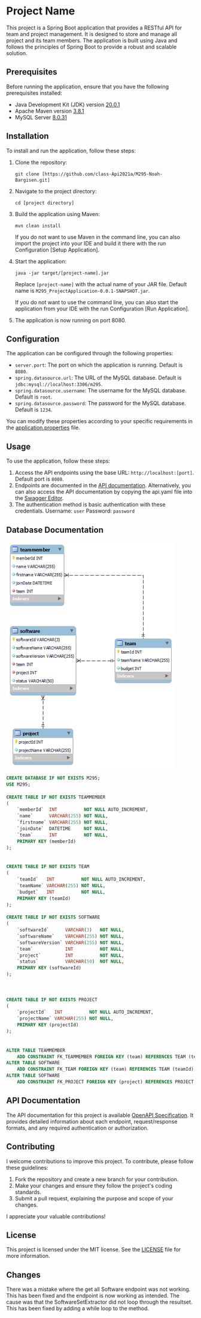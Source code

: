 # Project Name

This project is a Spring Boot application that provides a RESTful API for team and project management. It is designed to store and manage all project and its team members. The application is built using Java and follows the principles of Spring Boot to provide a robust and scalable solution.

## Prerequisites

Before running the application, ensure that you have the following prerequisites installed:

- Java Development Kit (JDK) version [20.0.1](https://www.oracle.com/java/technologies/javase/jdk20-archive-downloads.html)
- Apache Maven version [3.8.1](https://archive.apache.org/dist/maven/maven-3/)
- MySQL Server [8.0.31](https://downloads.mysql.com/archives/community/)

## Installation

To install and run the application, follow these steps:

1. Clone the repository:

   ```shell
   git clone [https://github.com/class-Api2021a/M295-Noah-Bargisen.git]
   ```

2. Navigate to the project directory:

   ```shell
   cd [project directory]
   ```

3. Build the application using Maven:

   ```shell
   mvn clean install
   ```
   
    If you do not want to use Maven in the command line, you can also import the project into your IDE and build it there with the run Configuration [Setup Application].

4. Start the application:

   ```shell
   java -jar target/[project-name].jar
   ```

   Replace `[project-name]` with the actual name of your JAR file.
   Default name is `M295_ProjectApplication-0.0.1-SNAPSHOT.jar`.

    If you do not want to use the command line, you can also start the application from your IDE with the run Configuration [Run Application].

5. The application is now running on port 8080.

## Configuration

The application can be configured through the following properties:

- `server.port`: The port on which the application is running. Default is `8080`.
- `spring.datasource.url`: The URL of the MySQL database. Default is `jdbc:mysql://localhost:3306/m295`.
- `spring.datasource.username`: The username for the MySQL database. Default is `root`.
- `spring.datasource.password`: The password for the MySQL database. Default is `1234`.


You can modify these properties according to your specific requirements in the [application.properties](src/main/resources/application.properties) file.

## Usage

To use the application, follow these steps:

1. Access the API endpoints using the base URL: `http://localhost:[port]`. Default port is `8080`.
2. Endpoints are documented in the [API documentation](#api-documentation). Alternatively, you can also access the API documentation by copying the api.yaml file into the [Swagger Editor](https://editor.swagger.io/).
3. The authentication method is basic authentication with these credentials.
    Username: `user`
    Password: `password`
    
## Database Documentation

![Database Schema](m295_database_schema.png)

```sql
CREATE DATABASE IF NOT EXISTS M295;
USE M295;

CREATE TABLE IF NOT EXISTS TEAMMEMBER
(
    `memberId`  INT          NOT NULL AUTO_INCREMENT,
    `name`      VARCHAR(255) NOT NULL,
    `firstname` VARCHAR(255) NOT NULL,
    `joinDate`  DATETIME     NOT NULL,
    `team`      INT          NOT NULL,
    PRIMARY KEY (memberId)
);


CREATE TABLE IF NOT EXISTS TEAM
(
    `teamId`   INT          NOT NULL AUTO_INCREMENT,
    `teamName` VARCHAR(255) NOT NULL,
    `budget`   INT          NOT NULL,
    PRIMARY KEY (teamId)
);

CREATE TABLE IF NOT EXISTS SOFTWARE
(
    `softwareId`      VARCHAR(3)   NOT NULL,
    `softwareName`    VARCHAR(255) NOT NULL,
    `softwareVersion` VARCHAR(255) NOT NULL,
    `team`            INT          NOT NULL,
    `project`         INT          NOT NULL,
    `status`          VARCHAR(50)  NOT NULL,
    PRIMARY KEY (softwareId)
);



CREATE TABLE IF NOT EXISTS PROJECT
(
    `projectId`   INT          NOT NULL AUTO_INCREMENT,
    `projectName` VARCHAR(255) NOT NULL,
    PRIMARY KEY (projectId)
);


ALTER TABLE TEAMMEMBER
    ADD CONSTRAINT FK_TEAMMEMBER FOREIGN KEY (team) REFERENCES TEAM (teamId);
ALTER TABLE SOFTWARE
    ADD CONSTRAINT FK_TEAM FOREIGN KEY (team) REFERENCES TEAM (teamId);
ALTER TABLE SOFTWARE
    ADD CONSTRAINT FK_PROJECT FOREIGN KEY (project) REFERENCES PROJECT (projectId);
```

## API Documentation

The API documentation for this project is available [OpenAPI Specification](src/main/resources/openapi.md). It provides detailed information about each endpoint, request/response formats, and any required authentication or authorization.

## Contributing

I welcome contributions to improve this project. To contribute, please follow these guidelines:

1. Fork the repository and create a new branch for your contribution.
2. Make your changes and ensure they follow the project's coding standards.
3. Submit a pull request, explaining the purpose and scope of your changes.

I appreciate your valuable contributions!

## License

This project is licensed under the MIT license. See the [LICENSE](LICENSE) file for more information.


## Changes

There was a mistake where the get all Software endpoint was not working. This has been fixed and the endpoint is now working as intended. 
The cause was that the SoftwareSetExtractor did not loop through the resultset. This has been fixed by adding a while loop to the method.